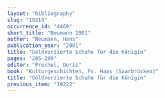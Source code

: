 ```yaml
---
layout: "bibliography"
slug: "19219"
occurrence_id: "4469"
short_title: "Neumann 2001"
author: "Neumann, Hans"
publication_year: "2001"
title: "Goldverzierte Schuhe für die Königin"
pages: "285-289"
editor: "Prechel, Doris"
book: "Kulturgeschichten, Fs. Haas (Saarbrücken)"
title: "Goldverzierte Schuhe für die Königin"
previous_item: "19222"
---
```

